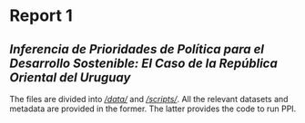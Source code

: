 # Report 1
## *Inferencia de Prioridades de Política para el Desarrollo Sostenible: El Caso de la República Oriental del Uruguay*

The files are divided into *[/data/](/data)* and *[/scripts/](/scripts)*. All the relevant datasets and metadata are provided in the former. The latter provides the code to run PPI.
